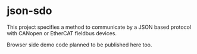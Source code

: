 # json-sdo
This project specifies a method to communicate by a JSON based protocol with CANopen or EtherCAT fieldbus devices.

Browser side demo code planned to be published here too.
